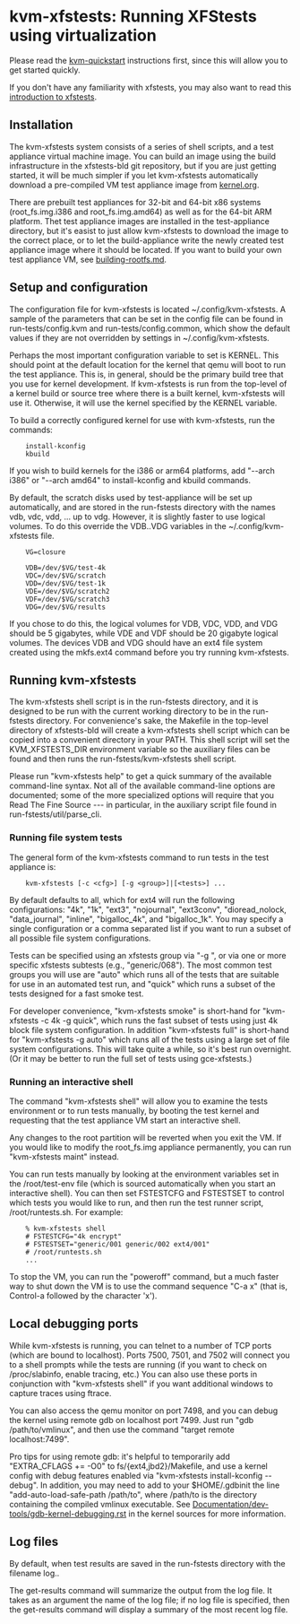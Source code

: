 # kvm-xfstests: Running XFStests using virtualization

Please read the [kvm-quickstart](kvm-quickstart.md) instructions
first, since this will allow you to get started quickly.

If you don't have any familiarity with xfstests, you may also want to
read this [introduction to xfstests](what-is-xfstests.md).

## Installation

The kvm-xfstests system consists of a series of shell scripts, and a
test appliance virtual machine image.  You can build an image using
the build infrastructure in the xfstests-bld git repository, but if
you are just getting started, it will be much simpler if you let
kvm-xfstests automatically download a pre-compiled VM test appliance
image from [kernel.org](https://www.kernel.org/pub/linux/kernel/people/tytso/kvm-xfstests).

There are prebuilt test appliances for 32-bit and 64-bit x86 systems
(root_fs.img.i386 and root_fs.img.amd64) as well as for the 64-bit ARM
platform.  Thet test appliance images are installed in the
test-appliance directory, but it's easist to just allow kvm-xfstests
to download the image to the correct place, or to let the
build-appliance write the newly created test appliance image where it
should be located.  If you want to build your own test appliance VM,
see [building-rootfs.md](building-rootfs.md).

## Setup and configuration

The configuration file for kvm-xfstests is located
~/.config/kvm-xfstests.  A sample of the parameters that can be set in
the config file can be found in run-tests/config.kvm and
run-tests/config.common, which show the default values if they are not
overridden by settings in ~/.config/kvm-xfstests.

Perhaps the most important configuration variable to set is KERNEL.
This should point at the default location for the kernel that qemu
will boot to run the test appliance.  This is, in general, should be
the primary build tree that you use for kernel development.  If
kvm-xfstests is run from the top-level of a kernel build or source
tree where there is a built kernel, kvm-xfstests will use it.
Otherwise, it will use the kernel specified by the KERNEL variable.

To build a correctly configured kernel for use with kvm-xfstests, run
the commands:

        install-kconfig
        kbuild

If you wish to build kernels for the i386 or arm64 platforms, add
"--arch i386" or "--arch amd64" to install-kconfig and kbuild
commands.

By default, the scratch disks used by test-appliance will be set up
automatically, and are stored in the run-fstests directory with the
names vdb, vdc, vdd, ... up to vdg.  However, it is slightly faster to
use logical volumes.  To do this override the VDB..VDG variables in
the ~/.config/kvm-xfstests file.

        VG=closure

        VDB=/dev/$VG/test-4k
        VDC=/dev/$VG/scratch
        VDD=/dev/$VG/test-1k
        VDE=/dev/$VG/scratch2
        VDF=/dev/$VG/scratch3
        VDG=/dev/$VG/results

If you chose to do this, the logical volumes for VDB, VDC, VDD, and
VDG should be 5 gigabytes, while VDE and VDF should be 20 gigabyte
logical volumes.  The devices VDB and VDG should have an ext4 file
system created using the mkfs.ext4 command before you try running kvm-xfstests.

## Running kvm-xfstests

The kvm-xfstests shell script is in the run-fstests directory, and it
is designed to be run with the current working directory to be in the
run-fstests directory.  For convenience's sake, the Makefile in the
top-level directory of xfstests-bld will create a kvm-xfstests
shell script which can be copied into a convenient directory in your
PATH.  This shell script will set the KVM_XFSTESTS_DIR environment
variable so the auxiliary files can be found and then runs the
run-fstests/kvm-xfstests shell script.

Please run "kvm-xfstests help" to get a quick summary of the available
command-line syntax.  Not all of the available command-line options
are documented; some of the more specialized options will require that
you Read The Fine Source --- in particular, in the auxiliary script
file found in run-fstests/util/parse_cli.

### Running file system tests

The general form of the kvm-xfstests command to run tests in the test
appliance is:

        kvm-xfstests [-c <cfg>] [-g <group>]|[<tests>] ...


By default <cfg> defaults to all, which for ext4 will run the
following configurations: "4k", "1k", "ext3", "nojournal", "ext3conv",
"dioread_nolock, "data_journal", "inline", "bigalloc_4k", and
"bigalloc_1k".  You may specify a single configuration or a comma
separated list if you want to run a subset of all possible file system
configurations.

Tests can be specified using an xfstests group via "-g <group>", or
via one or more specific xfstests subtests (e.g., "generic/068").  The
most common test groups you will use are "auto" which runs all of the
tests that are suitable for use in an automated test run, and "quick"
which runs a subset of the tests designed for a fast smoke test.

For developer convenience, "kvm-xfstests smoke" is short-hand for
"kvm-xfstests -c 4k -g quick", which runs the fast subset of tests
using just 4k block file system configuration.  In addition
"kvm-xfstests full" is short-hand for "kvm-xfstests -g auto" which
runs all of the tests using a large set of file system configurations.
This will take quite a while, so it's best run overnight.  (Or it may
be better to run the full set of tests using gce-xfstests.)

### Running an interactive shell

The command "kvm-xfstests shell" will allow you to examine the tests
environment or to run tests manually, by booting the test kernel and
requesting that the test appliance VM start an interactive shell.

Any changes to the root partition will be reverted when you exit the
VM.  If you would like to modify the root_fs.img appliance
permanently, you can run "kvm-xfstests maint" instead.

You can run tests manually by looking at the environment variables set
in the /root/test-env file (which is sourced automatically when you
start an interactive shell).  You can then set FSTESTCFG and FSTESTSET
to control which tests you would like to run, and then run the test
runner script, /root/runtests.sh.  For example:

        % kvm-xfstests shell
        # FSTESTCFG="4k encrypt"
        # FSTESTSET="generic/001 generic/002 ext4/001"
        # /root/runtests.sh
        ...

To stop the VM, you can run the "poweroff" command, but a much faster way
to shut down the VM is to use the command sequence "C-a x" (that is,
Control-a followed by the character 'x'). 

## Local debugging ports

While kvm-xfstests is running, you can telnet to a number of TCP ports
(which are bound to localhost).  Ports 7500, 7501, and 7502 will
connect you to a shell prompts while the tests are running (if you
want to check on /proc/slabinfo, enable tracing, etc.)  You can also
use these ports in conjunction with "kvm-xfstests shell" if you want
additional windows to capture traces using ftrace.

You can also access the qemu monitor on port 7498, and you can debug the
kernel using remote gdb on localhost port 7499.  Just run "gdb
/path/to/vmlinux", and then use the command "target remote
localhost:7499".

Pro tips for using remote gdb: it's helpful to temporarily add
"EXTRA_CFLAGS += -O0" to fs/{ext4,jbd2}/Makefile, and use a kernel
config with debug features enabled via "kvm-xfstests install-kconfig
--debug".  In addition, you may need to add to your $HOME/.gdbinit the
line "add-auto-load-safe-path /path/to", where /path/to is the
directory containing the compiled vmlinux executable.  See
[Documentation/dev-tools/gdb-kernel-debugging.rst](https://www.kernel.org/doc/html/latest/dev-tools/gdb-kernel-debugging.html)
in the kernel sources for more information.

## Log files

By default, when test results are saved in the run-fstests directory
with the filename log.<DATECODE>.

The get-results command will summarize the output from the log file.
It takes as an argument the name of the log file; if no log file is
specified, then the get-results command will display a summary of the
most recent log file.
